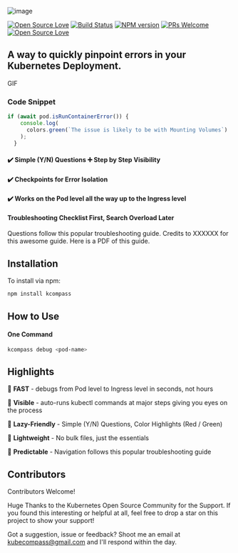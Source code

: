 
![image](https://drive.google.com/uc?export=view&id=1_8y9jYwp1cFnVYDLkO34DEEdf_cipICh)


[![Open Source Love](https://badges.frapsoft.com/os/mit/mit.svg?v=102)](https://github.com/ellerbrock/open-source-badge/)
[![Build Status](https://travis-ci.org/boennemann/badges.svg?branch=master)](https://travis-ci.org/boennemann/badges)
[![NPM version](https://badge.fury.io/js/badge-list.svg)](http://badge.fury.io/js/badge-list)
[![PRs Welcome](https://img.shields.io/badge/PRs-welcome-brightgreen.svg?style=flat-square)](http://makeapullrequest.com)
[![Open Source Love](https://badges.frapsoft.com/os/v1/open-source.svg?v=102)](https://github.com/ellerbrock/open-source-badge/)


## A way to quickly pinpoint errors in your Kubernetes Deployment.



GIF


### Code Snippet
```javascript
if (await pod.isRunContainerError()) {
    console.log(
      colors.green(`The issue is likely to be with Mounting Volumes`)
    );
  }
```

#### :heavy_check_mark: Simple (Y/N) Questions :heavy_plus_sign: Step by Step Visibility

#### :heavy_check_mark: Checkpoints for Error Isolation

#### :heavy_check_mark: Works on the Pod level all the way up to the Ingress level


#### Troubleshooting Checklist First, Search Overload Later 

Questions follow this popular troubleshooting guide. Credits to XXXXXX for this awesome guide. Here is a PDF of this guide. 



## Installation

To install via npm:

```sh
npm install kcompass
```

## How to Use


#### One Command

```sh
kcompass debug <pod-name>
```


## Highlights

:rocket:  **FAST** - debugs from Pod level to Ingress level in seconds, not hours

:mag_right: **Visible** - auto-runs kubectl commands at major steps giving you eyes on the process

:vertical_traffic_light: **Lazy-Friendly** - Simple (Y/N) Questions, Color Highlights (Red / Green) 

:page_facing_up: **Lightweight** - No bulk files, just the essentials

:compass: **Predictable** - Navigation follows this popular troubleshooting guide


## Contributors

Contributors Welcome!

Huge Thanks to the Kubernetes Open Source Community for the Support. If you found this interesting or helpful at all, feel free to drop a star on this project to show your support!

Got a suggestion, issue or feedback? Shoot me an email at kubecompass@gmail.com and I'll respond within the day. 



